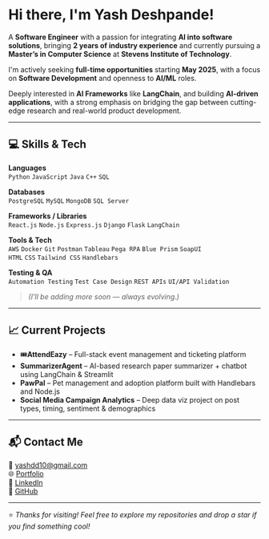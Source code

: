# Hi there, I'm Yash Deshpande!

A **Software Engineer** with a passion for integrating **AI into software solutions**, bringing **2 years of industry experience** and currently pursuing a **Master’s in Computer Science** at **Stevens Institute of Technology**.

I'm actively seeking **full-time opportunities** starting **May 2025**, with a focus on **Software Development** and openness to **AI/ML** roles.  

Deeply interested in **AI Frameworks** like **LangChain**, and building **AI-driven applications**, with a strong emphasis on bridging the gap between cutting-edge research and real-world product development.

---

## 💻 Skills & Tech

**Languages**  
`Python` `JavaScript` `Java` `C++` `SQL`

**Databases**  
`PostgreSQL` `MySQL` `MongoDB` `SQL Server`

**Frameworks / Libraries**  
`React.js` `Node.js` `Express.js` `Django` `Flask` `LangChain`

**Tools & Tech**  
`AWS` `Docker` `Git` `Postman` `Tableau` `Pega RPA` `Blue Prism` `SoapUI`  
`HTML` `CSS` `Tailwind CSS` `Handlebars`

**Testing & QA**  
`Automation Testing` `Test Case Design` `REST APIs` `UI/API Validation`

> *(I'll be adding more soon — always evolving.)*

---

## 📈 Current Projects

- 🎟**AttendEazy** – Full-stack event management and ticketing platform  
- **SummarizerAgent** – AI-based research paper summarizer + chatbot using LangChain & Streamlit  
- **PawPal** – Pet management and adoption platform built with Handlebars and Node.js  
- **Social Media Campaign Analytics** – Deep data viz project on post types, timing, sentiment & demographics

---

## 📬 Contact Me

📧 yashdd10@gmail.com  
🌐 [Portfolio](https://yashdd.github.io/Portfolio-Website)  
💼 [LinkedIn](https://www.linkedin.com/in/yash-deshpande-70827417b)  
🐙 [GitHub](https://github.com/yashdd)

---

⭐ *Thanks for visiting! Feel free to explore my repositories and drop a star if you find something cool!*
